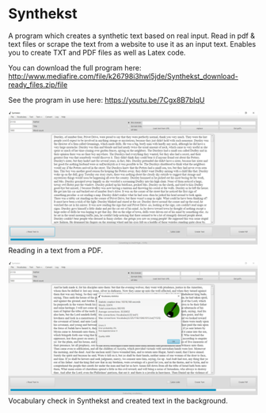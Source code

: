 # Synthekst
A program which creates a synthetic text based on real input. 
Read in pdf & text files or scrape the text from a website to use it as an input text. 
Enables you to create TXT and PDF files as well as Latex code. 

You can download the full program here: http://www.mediafire.com/file/k26798i3hwl5jde/Synthekst_download-ready_files.zip/file

See the program in use here: https://youtu.be/7Cgx8B7blqU

![Reading in text with Synthekst](screenshot/scr_synthekst_1.jpg?raw=true "Reading in text with Synthekst")
Reading in a text from a PDF.

![Text creation and vocabulary evaluation](screenshot/scr_synthekst_2.jpg?raw=true "Text creation and vocabulary evaluation")
Vocabulary check in Synthekst and created text in the background.

